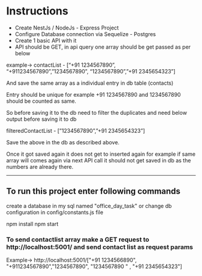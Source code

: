 # Instructions

- Create NestJs / NodeJs - Express Project
- Configure Database connection via Sequelize - Postgres
- Create 1 basic API with it
- API should be GET, in api query one array should be get passed as per below

example->
contactList - [“+91 1234567890”, “+911234567890”,”1234567890”,
“1234567890”,”+91 2345654323”]

And save the same array as a individual entry in db table (contacts)

Entry should be unique for example +91 1234567890 and 1234567890 should be
counted as same.

So before saving it to the db need to filter the duplicates and need below output
before saving it to db

filteredContactList - [”1234567890”,”+91 2345654323”]

Save the above in the db as described above.

Once it got saved again it does not get to inserted again for example if same array
will comes again via next API call it should not get saved in db as the numbers are
already there.

---

## To run this project enter following commands

create a database in my sql named "office_day_task" or change db configuration in config/constants.js file

npm install
npm start

### To send contactlist array make a GET request to http://localhost:5001/ and send contact list as request params

Example->
http://localhost:5001/["+91 1234566890", "+911234567890","1234567890", "1234567890 " , "+91 2345654323"]

